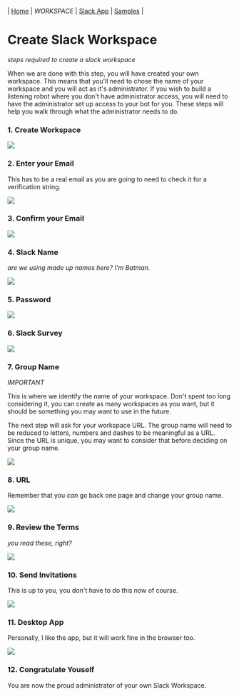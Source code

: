| [Home](README.md) | *WORKSPACE* | [Slack App](slack_app.md) | [Samples](slackbots.md) |

# Create Slack Workspace

_steps required to create a slack workspace_

When we are done with this step, you will have created your own workspace. This 
means that you'll need to chose the name of your workspace and you will 
act as it's administrator. If you wish to build a listening robot where you
don't have administrator access, you will need to have the administrator set
up access to your bot for you. These steps will help you walk through what 
the administrator needs to do.

### 1. Create Workspace

![](images/workspace/1.png)

### 2. Enter your Email

This has to be a real email as you are going to need to check it for a 
verification string.

![](images/workspace/2.png)

### 3. Confirm your Email

![](images/workspace/3.png)

### 4. Slack Name

_are we using made up names here? I'm Batman._

![](images/workspace/4.png)

### 5. Password

![](images/workspace/5.png)

### 6. Slack Survey

![](images/workspace/6.png)

### 7. Group Name

*IMPORTANT*

This is where we identify the name of your workspace. Don't spent too
long considering it, you can create as many workspaces as you want,
but it should be something you may want to use in the future.

The next step will ask for your workspace URL. The group name will need
to be reduced to letters, numbers and dashes to be meaningful as
a URL. Since the URL is unique, you may want to consider that before
deciding on your group name.

![](images/workspace/7.png)

### 8. URL

Remember that you *can* go back one page and change your group name.

![](images/workspace/8.png)

### 9. Review the Terms

_you read these, right?_

![](images/workspace/9.png)

### 10. Send Invitations

This is up to you, you don't have to do this now of course.

![](images/workspace/10.png)

### 11. Desktop App

Personally, I like the app, but it will work fine in the browser too.

![](images/workspace/11.png)

### 12. Congratulate Youself

You are now the proud administrator of your own Slack Workspace.
